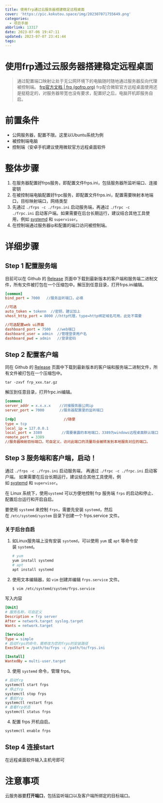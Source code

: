 ```yaml
---
title: 使用frp通过云服务器搭建稳定远程桌面
cover: 'https://pic.kokutou.space/img/202307071755649.png'
categories:
  - 项目手册
abbrlink: 13317
date: 2023-07-06 19:47:11
updated: 2023-07-07 23:41:44
tags:
---
```

# 使用frp通过云服务器搭建稳定远程桌面

>通过配置端口映射让处于无公网环境下的电脑随时随地通过服务器反向代理被控制端。
>[frp官方文档 | frp (gofrp.org)](https://gofrp.org/docs/overview/)
>frp配合微软官方远程桌面使用还是挺稳定的，对服务器带宽也没有要求，配置好之后，电脑开机即服务自启。

# 前置条件

- 公网服务器，配置不限。这里以Ubuntu系统为例
- 被控制端电脑
- 控制端（安卓手机建议使用微软官方远程桌面软件

# 整体步骤

1. 在服务器配置好frps服务，即配置文件frps.ini，包括服务器所监听端口、连接密钥
2. 在被控制端电脑配置好frpc服务，即配置文件frps.ini，配置需要映射本地端口，目标映射端口，网络类型
3. 先通过 `./frps -c ./frps.ini` 启动服务端，再通过 `./frpc -c ./frpc.ini` 启动客户端。如果需要在后台长期运行，建议结合其他工具使用，例如 [systemd](https://gofrp.org/docs/setup/systemd/) 和 `supervisor`。
4. 在控制端通过服务器ip和配置的端口访问被控制端。

# 详细步骤

## Step 1 配置服务端

目前可以在 Github 的 [Release](https://github.com/fatedier/frp/releases) 页面中下载到最新版本的客户端和服务端二进制文件，所有文件被打包在一个压缩包中。解压到任意目录，打开frps.ini编辑。
```ini
[common]
bind_port = 7000   //服务监听端口，必填

//可选
auto_token = tokenn  //密钥，建议加上
vhost_http_port = 8000 //http代理，type=http绑定域名可用，此处不需要

//可选配置web ui界面
dashboard_port = 7500   //web端口
dashboard_user = admin  //管理登录用户名
dashboard_pwd = admin   //登录密码
```

## Step 2 配置客户端

同在 Github 的 [Release](https://github.com/fatedier/frp/releases) 页面中下载到最新版本的客户端和服务端二进制文件，所有文件被打包在一个压缩包中。
```shell
tar -zxvf frp_xxx.tar.gz
```

解压到任意目录，打开frpc.ini编辑。

```ini
[common]
server_addr = x.x.x.x    //对接服务器公网ip
server_port = 7000       //服务器配置里的监听端口
    
[rdp]                      //随便
type = tcp
local_ip = 127.0.0.1
local_port = 3389         //需要暴露的本地端口，3389为windows远程桌面默认端口
remote_port = 3389        
//服务器映射目标端口，可自定义，访问此端口的流量将会被转发到本地服务对应的端口。
```

## Step 3 服务端和客户端，启动！


通过 `./frps -c ./frps.ini` 启动服务端，
再通过 `./frpc -c ./frpc.ini` 启动客户端。
如果需要在后台长期运行，建议结合其他工具使用，例如 [systemd](https://gofrp.org/docs/setup/systemd/) 和 `supervisor`。

在 Linux 系统下，使用`systemd` 可以方便地控制 frp 服务端 `frps` 的启动和停止、配置后台运行和开启自启。

要使用 `systemd` 来控制 `frps`，需要先安装 `systemd`，然后在 `/etc/systemd/system` 目录下创建一个 frps.service 文件。

### 关于后台自启
1. 如Linux服务端上没有安装 `systemd`，可以使用 `yum` 或 `apt` 等命令安装 `systemd`。
    
    ```bash
    # yum
    yum install systemd
    # apt
    apt install systemd
    ```
    
2. 使用文本编辑器，如 `vim` 创建并编辑 `frps.service` 文件。
    
    ```bash
    $ vim /etc/systemd/system/frps.service
    ```
    
写入内容
    
```ini
[Unit]
# 服务名称，可自定义
Description = frp server
After = network.target syslog.target
Wants = network.target

[Service]
Type = simple
# 启动frps的命令，需修改为您的frps的安装路径
ExecStart = /path/to/frps -c /path/to/frps.ini

[Install]
WantedBy = multi-user.target 
```

3. 使用 `systemd` 命令，管理 frps。
    
```bash
# 启动frp
systemctl start frps
# 停止frp
systemctl stop frps
# 重启frp
systemctl restart frps
# 查看frp状态
systemctl status frps
```
    
4. 配置 frps 开机自启。
    
```bash
systemctl enable frps
```



## Step 4 连接start

在远程桌面软件输入主机号即可


# 注意事项

云服务器要**打开端口**，包括监听端口以及客户端所绑定的目标端口。


